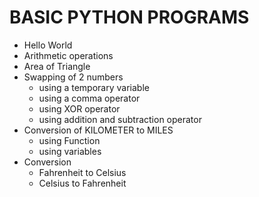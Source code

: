 # BASIC PYTHON PROGRAMS

- Hello World
- Arithmetic operations
- Area of Triangle
- Swapping of 2 numbers
    - using a temporary variable
    - using a comma operator
    - using XOR operator
    - using addition and subtraction operator
- Conversion of KILOMETER to MILES
    - using Function
    - using variables 
- Conversion
    - Fahrenheit to Celsius
    - Celsius to Fahrenheit
